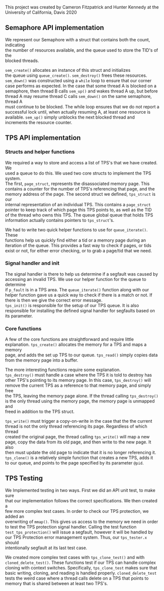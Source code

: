 This project was created by Cameron Fitzpatrick and Hunter Kennedy at the
University of California, Davis 2020

## Semaphore API implementation
We represent our Semaphore with a struct that contains both the count, indicating  
the number of resources available, and the queue used to store the TID's of the  
blocked threads.  

`sem_create()` allocates an instance of this struct and initializes  
the queue using `queue_create()`. `sem_destroy()` frees these resources.  
`sem_down()` was constructed using a `while` loop to ensure that our corner  
case performs as expected. In the case that some thread A is blocked on a  
semaphore, then thread B calls `sem_up()` and wakes thread A up, but before  
thread A may resume thread C calls `sem_down()` on the same semaphore, thread A  
must continue to be blocked. The while loop ensures that we do not report a  
successful lock until, when actually resuming A, at least one resource is  
available. `sem_up()` simply unblocks the next blocked thread and  
increments the resource counter.  

## TPS API implementation

### Structs and helper functions

We required a way to store and access a list of TPS's that we have created. We  
used a queue to do this. We used two core structs to implement the TPS system.  
The first, `page_struct`, represents the disassociated memory page. This  
contains a counter for the number of TPS's referencing that page, and the  
memory address of the page. The second struct we defined, `tps_struct` is our  
internal representation of an individual TPS. This contains a `page_struct`  
pointer to keep track of which page this TPS points to, as well as the TID  
of the thread who owns this TPS. The queue global queue that holds TPS  
information actually contains pointers to `tps_struct`'s.

We had to write two quick helper functions to use for `queue_iterate()`. These  
functions help us quickly find either a tid or a memory page during an  
iteration of the queue. This provides a fast way to check if pages, or tids  
exist or not, for either error checking, or to grab a page/tid that we need.  

### Signal handler and init

The signal handler is there to help us determine if a segfault was caused by  
accessing an invalid TPS. We use our helper function for the queue to determine  
if `p_fault` is in a TPS area. The `queue_iterate()` function along with our  
helper function gave us a quick way to check if there is a match or not. If  
there is then we give the correct error message.  
`tps_init()` is responsible for the setup of our TPS queue. It is also  
responsible for installing the defined signal handler for segfaults based on  
its parameter.

### Core functions

A few of the core functions are straightforward and require little  
explanation. `tps_create()` allocates the memory for a TPS and maps a memory  
page, and adds the set up TPS to our queue. `tps_read()` simply copies data  
from the memory page into a buffer.  

The more interesting functions require some explanation.  
`tps_destroy()` must handle a case where the TPS it is told to destroy has     
other TPS's pointing to its memory page. In this case, `tps_destroy()` will  
remove the current TPS as a reference to that memory page, and simply free  
the TPS, leaving the memory page alone. If the thread calling `tps_destroy()`  
is the only thread using the memory page, the memory page is unmapped and  
freed in addition to the TPS struct.  

`tps_write()` must trigger a copy-on-write in the case that the the current  
thread is not the only thread referencing its page. Regardless of which thread  
created the original page, the thread calling `tps_write()` will map a new  
page, copy the data from its old page, and then write to the new page. It also  
then must update the old page to indicate that it is no longer referencing it.  
`tps_clone()` is a relatively simple function that creates a new TPS, adds it  
to our queue, and points to the page specified by its parameter `@pid`.

## TPS Testing
We Implemented testing in two ways. First we did an API unit test, to make sure  
that our implementation follows the correct specifications. We then created a  
few more complex test cases. In order to check our TPS protection, we added an  
overwriting of `mmap()`. This gives us access to the memory we need in order  
to test the TPS protection signal handler. Calling the test function  
`test_tps_protection()` will issue a segfault, however it will be handled by  
our TPS Protection error management system. Thus, our `tps_tester.x` should  
intentionally segfault at its last test case.  

We created more complex test cases with `tps_clone_test()` and with   
`cloned_delete_test()`. These functions test if our TPS can handle complex  
cloning with context switches. Specifically, `tps_clone_test` makes sure that  
basic writing, cloning, and reading is handled properly. `cloned_delete_test`  
tests the weird case where a thread calls delete on a TPS that points to  
memory that is shared between at least two TPS's.
